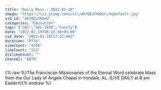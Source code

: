 ```yaml
---
title: "Daily Mass - 2022-01-18"
image: "https:\/\/i.ytimg.com\/vi\/dkYQEaTRdeU\/hqdefault.jpg"
vid_id: "dkYQEaTRdeU"
categories: "Education"
tags: ["381","381-1938","homily"]
date: "2022-01-19T08:22:36+03:00"
vid_date: "2022-01-18T17:32:46Z"
duration: "PT1H"
viewcount: "4308"
likeCount: "152"
dislikeCount: ""
channel: "EWTN"
---
```

{% raw %}The Franciscan Missionaries of the Eternal Word celebrate Mass from the Our Lady of Angels Chapel in Irondale, AL. (LIVE DAILY at 8 am Eastern){% endraw %}
